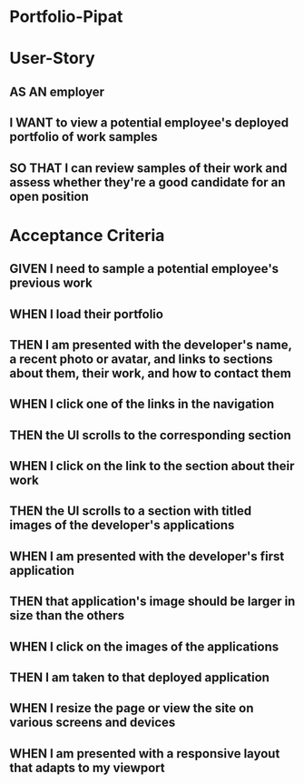# Portfolio-Pipat

# User-Story

## AS AN employer

## I WANT to view a potential employee's deployed portfolio of work samples

## SO THAT I can review samples of their work and assess whether they're a good candidate for an open position

# Acceptance Criteria 

## GIVEN I need to sample a potential employee's previous work
## WHEN I load their portfolio
## THEN I am presented with the developer's name, a recent photo or avatar, and links to sections about them, their work, and how to contact them
## WHEN I click one of the links in the navigation
## THEN the UI scrolls to the corresponding section
## WHEN I click on the link to the section about their work
## THEN the UI scrolls to a section with titled images of the developer's applications
## WHEN I am presented with the developer's first application
## THEN that application's image should be larger in size than the others
## WHEN I click on the images of the applications
## THEN I am taken to that deployed application
## WHEN I resize the page or view the site on various screens and devices
## WHEN I am presented with a responsive layout that adapts to my viewport


